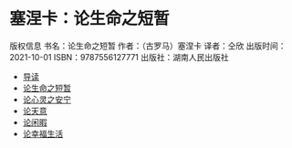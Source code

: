 <link href="../css/style.css" rel="stylesheet" type="text/css" />

# 塞涅卡：论生命之短暂

<span class="r">

版权信息
书名：论生命之短暂
作者：（古罗马）塞涅卡
译者：仝欣
出版时间：2021-10-01
ISBN：9787556127771
出版社：湖南人民出版社

</span>

<div class="pages">

- [导读](论生命之短暂/导读.md)
- [论生命之短暂](论生命之短暂/论生命之短暂.md)
- [论心灵之安宁](论生命之短暂/论心灵之安宁.md)
- [论天意](论生命之短暂/论天意.md)
- [论闲暇](论生命之短暂/论闲暇.md)
- [论幸福生活](论生命之短暂/论幸福生活.md)

</div>

